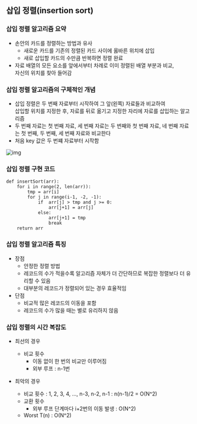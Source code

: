 ## 삽입 정렬(insertion sort)

### 삽입 정렬 알고리즘 요약
- 손안의 카드를 정렬하는 방법과 유사
  - 새로운 카드를 기존의 정렬된 카드 사이에 옳바른 위치에 삽입
  - 새로 삽입할 카드의 수만큼 반복하면 정렬 완료
- 자료 배열의 모든 요소를 앞에서부터 차례로 이미 정렬된 배열 부분과 비교,  
  자신의 위치를 찾아 들어감

### 삽입 정렬 알고리즘의 구체적인 개념
- 삽입 정렬은 두 번째 자료부터 시작하여 그 앞(왼쪽) 자료들과 비교하여  
  삽입할 위치를 지정한 후, 자료를 뒤로 옮기고 지정한 자리에 자료를 삽입하는 알고리즘
- 두 번째 자료는 첫 번째 자료, 세 번째 자료는 두 번째와 첫 번째 자료, 네 번째 자료는 첫 번째, 두 번째, 세 번째 자료와 비교한다
- 처음 key 값은 두 번쨰 자료부터 시작함

![img](C://Users//koni1//PycharmProjects//untitled//algorithm//img//삽입정렬.JPG)

### 삽입 정렬 구현 코드
~~~
def insertSort(arr):
    for i in range(2, len(arr)):
        tmp = arr[i]
        for j in range(i-1, -2, -1):
            if  arr[j] > tmp and j >= 0:
                arr[j+1] = arr[j]
            else:
                arr[j+1] = tmp
                break
    return arr
~~~

### 삽입 정렬 알고리즘 특징
- 장점
  - 안정한 정렬 방법
  - 레코드의 수가 적을수록 알고리즘 자체가 더 간단하므로 복잡한 정렬보다 더 유리할 수 있음
  - 대부분의 레코드가 정렬되어 있는 경우 효율적임
- 단점
  - 비교적 많은 레코드의 이동을 포함
  - 레코드의 수가 많을 때는 별로 유리하지 않음

### 삽입 정렬의 시간 복잡도 
- 최선의 경우
  - 비교 횟수
    - 이동 없이 한 번의 비교만 이루어짐 
    - 외부 루프 : n-1번

- 최악의 경우
  - 비교 횟수 : 1, 2, 3, 4, ..., n-3, n-2, n-1 : n(n-1)/2 = O(N^2)
  - 교환 횟수  
    - 외부 루프 단계마다 i+2번의 이동 발생 : O(N^2)
  - Worst T(n) : O(N^2)




